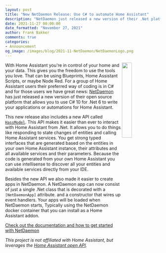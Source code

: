 ```yaml
---
layout: post
title: "New NetDaemon Release: Use C# to automate Home Assistant"
description: "NetDaemon just released a new version of their .Net platform for Home Assistant"
date: 2021-11-27 00:00:00
date_formatted: "November 27, 2021"
author: Frank Bakker
comments: true
categories:
- Announcement
og_image: /images/blog/2021-11-NetDaemon/NetDaemonLogo.png
---
```


<img src='/images/blog/2021-11-NetDaemon/NetDaemonLogo.png' style='border: 0;box-shadow: none; width: 25%; height: 25%; float: right;'>

With Home Assistant you're in control of your home and your data. This gives you the freedom to use the tools you love. That can be using Blueprints, Home Assistant Scripts, or maybe Node Red. For a group of Home Assistant users their preferred way of coding is in C# and for those users we have great news: [NetDaemon](https://netdaemon.xyz/) has just released a new version of their open source platform that allows you to use C# 10 for .Net 6 to write your applications or automations for Home Assistant.

This new release also includes a new API called [`HassModel`](https://netdaemon.xyz/docs/hass_model/hass_model). This API makes it easier than ever to interact with Home Assistant from .Net. It allows you to do things like responding to state changes of entities and calling Home Assistant services. You get strong typed interfaces that are generated based on the entities in your own Home Assistant instance, their attributes and all available services and their parameters. Because the code is generated from your own Home Assistant you can use intellisense to discover all your entities and available services directly from your IDE.

Besides the new API we also made it easier to create apps in NetDaemon. A NetDaemon app can now consist of just a single .Net class that is decorated with a `[NetDaemonApp]` attribute. and a constructor that wires up event handlers. Your apps will be loaded when NetDaemon starts, Typically using the NetDaemon docker container that you can install as a Home Assistant addon.

[Check out the documentation and how to get started with NetDaemon](https://netdaemon.xyz/)

_This project is not affiliated with Home Assistant, but leverages the [Home Assistant open API](https://developers.home-assistant.io/docs/api/websocket)._
